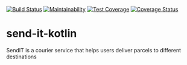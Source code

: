 [![Build Status](https://travis-ci.org/IEnoobong/send-it-kotlin.svg?branch=master)](https://travis-ci.org/IEnoobong/send-it-kotlin) [![Maintainability](https://api.codeclimate.com/v1/badges/89aba3feb08848509566/maintainability)](https://codeclimate.com/github/IEnoobong/send-it-kotlin/maintainability)  [![Test Coverage](https://api.codeclimate.com/v1/badges/89aba3feb08848509566/test_coverage)](https://codeclimate.com/github/IEnoobong/send-it-kotlin/test_coverage) [![Coverage Status](https://coveralls.io/repos/github/IEnoobong/send-it-kotlin/badge.svg?branch=master)](https://coveralls.io/github/IEnoobong/send-it-kotlin?branch=master)

# send-it-kotlin    
SendIT is a courier service that helps users deliver parcels to different destinations
